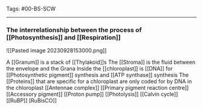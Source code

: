 Tags: #00-BS-SCW 

---
### The interrelationship between the process of [[Photosynthesis]] and [[Respiration]]
![[Pasted image 20230928153000.png]]

A [[Granum]] is a stack of [[Thylakoid]]s
The [[Stroma]] is the fluid between the envelope and the Grana
Inside the [[chloroplast]] is [[DNA]] for [[Photosynthetic pigment]] synthesis and [[ATP synthase]] synthesis
The [[Proteins]] that are specific for a chloroplast are only coded for by DNA in the chloroplast
[[Antennae complex]]
[[Primary pigment reaction centre]]
[[Accessory pigment]]
[[Proton pump]]
[[Photolysis]]
[[Calvin cycle]]
[[RuBP]]
[RuBisCO]]
